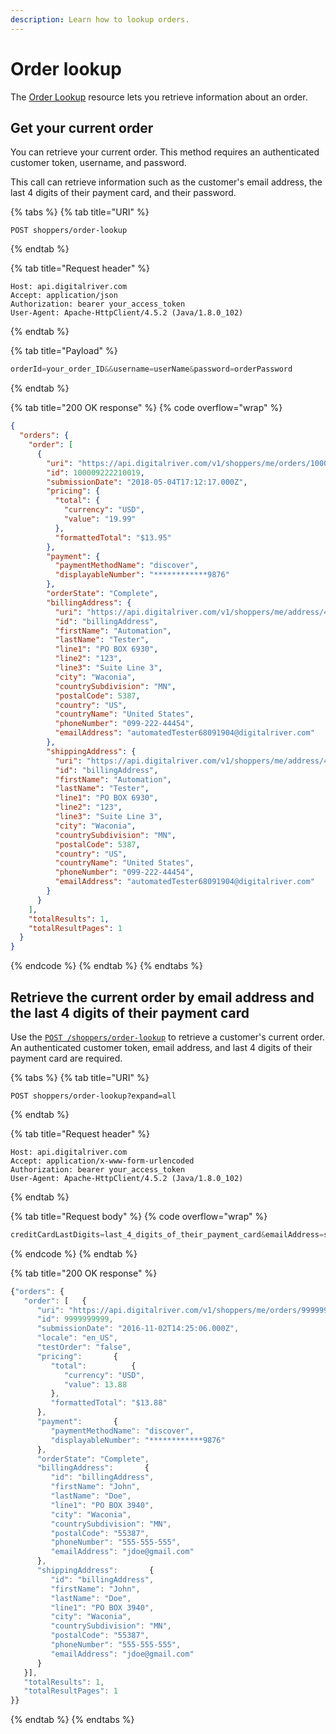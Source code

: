 ```yaml
---
description: Learn how to lookup orders.
---
```


# Order lookup

The [Order Lookup](https://www.digitalriver.com/docs/commerce-api-reference/#tag/Order-Lookup) resource lets you retrieve information about an order.

## Get your current order

You can retrieve your current order. This method requires an authenticated customer token, username, and password.

This call can retrieve information such as the customer's email address, the last 4 digits of their payment card, and their password.

{% tabs %}
{% tab title="URI" %}
```http
POST shoppers/order-lookup
```
{% endtab %}

{% tab title="Request header" %}
```http
Host: api.digitalriver.com
Accept: application/json
Authorization: bearer your_access_token
User-Agent: Apache-HttpClient/4.5.2 (Java/1.8.0_102)
```
{% endtab %}

{% tab title="Payload" %}
```javascript
orderId=your_order_ID&&username=userName&password=orderPassword
```
{% endtab %}

{% tab title="200 OK response" %}
{% code overflow="wrap" %}
```json
{
  "orders": {
    "order": [
      {
        "uri": "https://api.digitalriver.com/v1/shoppers/me/orders/100009222210019",
        "id": 100009222210019,
        "submissionDate": "2018-05-04T17:12:17.000Z",
        "pricing": {
          "total": {
            "currency": "USD",
            "value": "19.99"
          },
          "formattedTotal": "$13.95"
        },
        "payment": {
          "paymentMethodName": "discover",
          "displayableNumber": "************9876"
        },
        "orderState": "Complete",
        "billingAddress": {
          "uri": "https://api.digitalriver.com/v1/shoppers/me/address/47278020023",
          "id": "billingAddress",
          "firstName": "Automation",
          "lastName": "Tester",
          "line1": "PO BOX 6930",
          "line2": "123",
          "line3": "Suite Line 3",
          "city": "Waconia",
          "countrySubdivision": "MN",
          "postalCode": 5387,
          "country": "US",
          "countryName": "United States",
          "phoneNumber": "099-222-44454",
          "emailAddress": "automatedTester68091904@digitalriver.com"
        },
        "shippingAddress": {
          "uri": "https://api.digitalriver.com/v1/shoppers/me/address/47278020023",
          "id": "billingAddress",
          "firstName": "Automation",
          "lastName": "Tester",
          "line1": "PO BOX 6930",
          "line2": "123",
          "line3": "Suite Line 3",
          "city": "Waconia",
          "countrySubdivision": "MN",
          "postalCode": 5387,
          "country": "US",
          "countryName": "United States",
          "phoneNumber": "099-222-44454",
          "emailAddress": "automatedTester68091904@digitalriver.com"
        }
      }
    ],
    "totalResults": 1,
    "totalResultPages": 1
  }
}
```
{% endcode %}
{% endtab %}
{% endtabs %}

## Retrieve the current order by email address and the last 4 digits of their payment card

Use the [`POST /shoppers/order-lookup`](https://www.digitalriver.com/docs/commerce-api-reference/#tag/Order-Lookup/paths/\~1v1\~1shoppers\~1order-lookup/post) to retrieve a customer's current order. An authenticated customer token, email address, and last 4 digits of their payment card are required.

{% tabs %}
{% tab title="URI" %}
```http
POST shoppers/order-lookup?expand=all
```
{% endtab %}

{% tab title="Request header" %}
```http
Host: api.digitalriver.com
Accept: application/x-www-form-urlencoded
Authorization: bearer your_access_token
User-Agent: Apache-HttpClient/4.5.2 (Java/1.8.0_102)
```
{% endtab %}

{% tab title="Request body" %}
{% code overflow="wrap" %}
```javascript
creditCardLastDigits=last_4_digits_of_their_payment_card&emailAddress=shopper's_email_address
```
{% endcode %}
{% endtab %}

{% tab title="200 OK response" %}
```javascript
{"orders": {
   "order": [   {
      "uri": "https://api.digitalriver.com/v1/shoppers/me/orders/9999999999",
      "id": 9999999999,
      "submissionDate": "2016-11-02T14:25:06.000Z",
      "locale": "en_US",
      "testOrder": "false",
      "pricing":       {
         "total":          {
            "currency": "USD",
            "value": 13.88
         },
         "formattedTotal": "$13.88"
      },
      "payment":       {
         "paymentMethodName": "discover",
         "displayableNumber": "************9876"
      },
      "orderState": "Complete",
      "billingAddress":       {
         "id": "billingAddress",
         "firstName": "John",
         "lastName": "Doe",
         "line1": "PO BOX 3940",
         "city": "Waconia",
         "countrySubdivision": "MN",
         "postalCode": "55387",
         "phoneNumber": "555-555-555",
         "emailAddress": "jdoe@gmail.com"
      },
      "shippingAddress":       {
         "id": "billingAddress",
         "firstName": "John",
         "lastName": "Doe",
         "line1": "PO BOX 3940",
         "city": "Waconia",
         "countrySubdivision": "MN",
         "postalCode": "55387",
         "phoneNumber": "555-555-555",
         "emailAddress": "jdoe@gmail.com"
      }
   }],
   "totalResults": 1,
   "totalResultPages": 1
}}
```
{% endtab %}
{% endtabs %}
